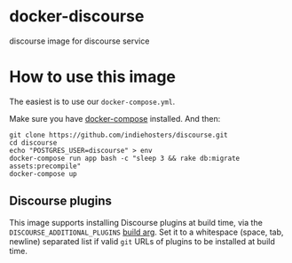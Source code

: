 # docker-discourse

discourse image for discourse service

# How to use this image

The easiest is to use our `docker-compose.yml`.

Make sure you have [docker-compose](http://docs.docker.com/compose/install/) installed. And then:

```
git clone https://github.com/indiehosters/discourse.git
cd discourse
echo "POSTGRES_USER=discourse" > env
docker-compose run app bash -c "sleep 3 && rake db:migrate assets:precompile"
docker-compose up
```

## Discourse plugins

This image supports installing Discourse plugins at build time, via the `DISCOURSE_ADDITIONAL_PLUGINS` [build arg](https://docs.docker.com/engine/reference/builder/#/arg). Set it to a whitespace (space, tab, newline) separated list if valid `git` URLs of plugins to be installed at build time.
